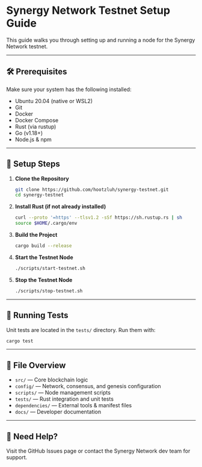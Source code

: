 # Synergy Network Testnet Setup Guide

This guide walks you through setting up and running a node for the Synergy Network testnet.

---

## 🛠️ Prerequisites

Make sure your system has the following installed:

- Ubuntu 20.04 (native or WSL2)
- Git
- Docker
- Docker Compose
- Rust (via rustup)
- Go (v1.18+)
- Node.js & npm

---

## 🚀 Setup Steps

1. **Clone the Repository**
   ```bash
   git clone https://github.com/hootzluh/synergy-testnet.git
   cd synergy-testnet
   ```

2. **Install Rust (if not already installed)**
   ```bash
   curl --proto '=https' --tlsv1.2 -sSf https://sh.rustup.rs | sh
   source $HOME/.cargo/env
   ```

3. **Build the Project**
   ```bash
   cargo build --release
   ```

4. **Start the Testnet Node**
   ```bash
   ./scripts/start-testnet.sh
   ```

5. **Stop the Testnet Node**
   ```bash
   ./scripts/stop-testnet.sh
   ```

---

## 🧪 Running Tests

Unit tests are located in the `tests/` directory. Run them with:
```bash
cargo test
```

---

## 📁 File Overview

- `src/` — Core blockchain logic
- `config/` — Network, consensus, and genesis configuration
- `scripts/` — Node management scripts
- `tests/` — Rust integration and unit tests
- `dependencies/` — External tools & manifest files
- `docs/` — Developer documentation

---

## 💬 Need Help?

Visit the GitHub Issues page or contact the Synergy Network dev team for support.

